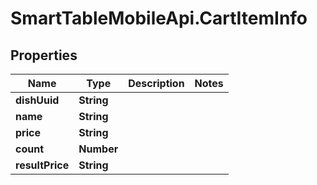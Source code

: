 # SmartTableMobileApi.CartItemInfo

## Properties

Name | Type | Description | Notes
------------ | ------------- | ------------- | -------------
**dishUuid** | **String** |  | 
**name** | **String** |  | 
**price** | **String** |  | 
**count** | **Number** |  | 
**resultPrice** | **String** |  | 


